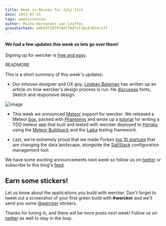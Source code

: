 ```yaml
---
title: Week in Review for July 21st
date: 2013-07-21
tags: weekinreview
author: Micha Hernandez van Leuffen
gravatarhash: d4b19718f9748779d7cf18c6303dc17f
---
```


<h4 class="subheader">
We had a few updates this week so lets go over them!
</h4>

Signing up for wercker is [free and easy](https://app.wercker.com/users/new/).

READMORE

This is a short summary of this week's updates:


* Our inhouse designer and UX guy, [Lindsey Bateman](https://app.wercker.com/#lindseybateman) has written up an article on how wercker's design process is run. He [discusses](http://blog.wercker.com/2013/07/15/Werckers-design-process.html) fonts, Sketch and responsive design.

![image](http://f.cl.ly/items/0y1f3B2o0Z0m0h193P10/meteorjs.jpeg)

* This week we announced [Meteor](http://meteor.com) support for wercker. We released a Meteor [box](http://devcenter.wercker.com/articles/boxes/), packed with [Phantomjs](http://phantomjs.org) and wrote up a [tutorial](http://blog.wercker.com/2013/07/19/Continuous-Delivery-for-Meteor-apps.html) for writing a TDD meteor app that built and tested with wercker deployed to [Heroku](http://heroku.com) using the [Meteor Buildpack](https://github.com/jordansissel/heroku-buildpack-meteor) and the [Laika](http://arunoda.github.io/laika/) testing framework.

* Last, we're extremely proud that we made Forbes [top 10 startups](http://www.forbes.com/sites/ilyapozin/2013/07/19/10-cloud-startups-changing-the-data-landscape/) that are changing the data landscape, alongside the [SaltStack](http://saltstack.com/) configuration management tool.

We have some exciting announcements next week so follow us on [twitter](http://twitter.com/wercker) or subscribe to this blog's [feed](http://blog.wercker.com/feed.xml).

## Earn some stickers!

Let us know about the applications you build with wercker. Don't forget to tweet out a screenshot of your first green build with **#wercker** and we'll send you some [@wercker](http://twitter.com/wercker) stickers.

Thanks for tuning in, and there will be more posts next week! Follow us on [twitter](http://twitter.com/wercker) as well to stay in the loop.
